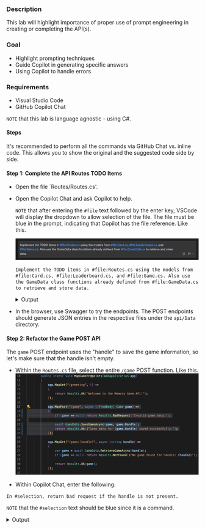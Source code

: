 ### Description

This lab will highlight importance of proper use of prompt engineering in creating or completing the API(s).

### Goal

- Highlight prompting techniques
- Guide Copilot in generating specific answers
- Using Copilot to handle errors

### Requirements

- Visual Studio Code
- GitHub Copilot Chat

`NOTE` that this lab is language agnostic - using C#.

#### Steps

It's recommended to perform all the commands via GitHub Chat vs. inline code. This allows you to show the original and the suggested code side by side.

#### Step 1: Complete the API Routes TODO Items

- Open the file `Routes/Routes.cs'.
- Open the Copilot Chat and ask Copilot to help.

    `NOTE` that after entering the `#file` text followed by the enter key, VSCode will display the dropdown to allow selection of the file. The file must be blue in the prompt, indicating that Copilot has the file reference. Like this.

    ![File Selection Prompting Example](./images/file_selection_prompting_example.png)

    ```text
    Implement the TODO items in #file:Routes.cs using the models from #file:Card.cs, #file:Leaderboard.cs, and #file:Game.cs. Also use the GameData class functions already defined from #file:GameData.cs to retrieve and store data.
    ```

    <details>
    <summary>Output</summary>
    <p>

    ```cs
    using Microsoft.AspNetCore.Mvc;
    using api.Models;
    using api.Services;
    using System.Text.Json;

    namespace api.Routes
    {
        public static class GameEndpoints
        {
            public static void MapGameEndpoints(WebApplication app)
            {
                app.MapGet("/greeting", () =>
                {
                    return Results.Ok("Welcome to the Memory Game API!");
                });

                app.MapPost("/game", async ([FromBody] Game game) =>
                {
                    if (game == null) return Results.BadRequest("Invalid game data.");

                    await GameData.SaveGameAsync(game, game.Handle);
                    return Results.Ok($"Game data for {game.Handle} saved successfully.");
                });

                app.MapGet("/game/{handle}", async (string handle) =>
                {
                    var game = await GameData.RetrieveGameAsync(handle);
                    if (game == null) return Results.NotFound($"No game found for handle: {handle}");

                    return Results.Ok(game);
                });

                app.MapPost("/leaderboard", async ([FromBody] Leaderboard entry) =>
                {
                    if (entry == null) return Results.BadRequest("Invalid leaderboard entry.");

                    var leaderboardEntries = await GameData.RetrieveLeaderboardAsync();
                    leaderboardEntries.Add(entry);
                    await GameData.SaveLeaderboardEntryAsync(leaderboardEntries);

                    return Results.Ok($"Leaderboard entry for {entry.Handle} saved successfully.");
                });

                app.MapGet("/leaderboard", async () =>
                {
                    var leaderboardEntries = await GameData.RetrieveLeaderboardAsync();
                    var topTenEntries = leaderboardEntries.OrderByDescending(entry => entry.Score).Take(10);

                    return Results.Ok(topTenEntries);
                });
            }
        }
    }
    ```

</p>
</details>

- In the browser, use Swagger to try the endpoints. The POST endpoints should generate JSON entries in the respective files under the `api/Data` directory.

#### Step 2: Refactor the Game POST API

The `game` POST endpoint uses the "handle" to save the game information, so let's make sure that the handle isn't empty.

- Within the `Routes.cs` file, select the entire `/game` POST function. Like this.
    ![File Selection Prompting Example](./images/select_game_post.png)

- Within Copilot Chat, enter the following:

```text
In #selection, return bad request if the handle is not present.
```

`NOTE` that the `#selection` text should be blue since it is a command.

<details>
<summary>Output</summary>
<p>

```cs
app.MapPost("/game", async ([FromBody] Game game) =>
{
    if (game == null || string.IsNullOrWhiteSpace(game.Handle))
    { return Results.BadRequest("Invalid game data or missing handle."); }

    await GameData.SaveGameAsync(game, game.Handle);
    return Results.Ok($"Game data for {game.Handle} saved successfully.");
});
```

</p>
</details>
